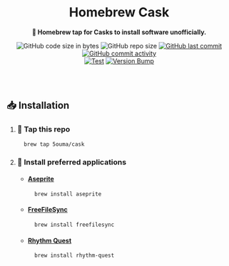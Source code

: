 <h1 align="center">Homebrew Cask</h1>

<div align="center">

**🍺 Homebrew tap for Casks to install software unofficially.**

![GitHub code size in bytes](https://img.shields.io/github/languages/code-size/5ouma/homebrew-cask?style=flat-square)
![GitHub repo size](https://img.shields.io/github/repo-size/5ouma/homebrew-cask?style=flat-square)
[![GitHub last commit](https://img.shields.io/github/last-commit/5ouma/homebrew-cask?style=flat-square)](https://github.com/5ouma/homebrew-cask/commit/HEAD)
[![GitHub commit activity](https://img.shields.io/github/commit-activity/m/5ouma/homebrew-cask?style=flat-square)](https://github.com/5ouma/homebrew-cask/commits/main)
<br />
[![Test](https://img.shields.io/github/actions/workflow/status/5ouma/homebrew-cask/homebrew-test.yml?label=test&style=flat-square)](https://github.com/5ouma/homebrew-cask/actions/workflows/homebrew-test.yml)
[![Version Bump](https://img.shields.io/github/actions/workflow/status/5ouma/homebrew-cask/homebrew-bump.yml?label=version%20bump&style=flat-square)](https://github.com/5ouma/homebrew-cask/actions/workflows/homebrew-bump.yml)

</div>

<br /><br />

## 📥 Installation

1. ### 🚰 Tap this repo

   ```shell
     brew tap 5ouma/cask
   ```

2. ### 🥫 Install preferred applications

   - #### [Aseprite](https://www.aseprite.org)

     ```shell
       brew install aseprite
     ```

   - #### [FreeFileSync](https://freefilesync.org)

     ```shell
       brew install freefilesync
     ```

   - #### [Rhythm Quest](https://rhythmquestgame.com)

     ```shell
       brew install rhythm-quest
     ```
